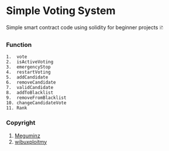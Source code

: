 # Simple Voting System

Simple smart contract code using solidity for beginner projects 🗈

### Function
```
1.  vote
2.  isActiveVoting
3.  emergencyStop
4.  restartVoting
5.  addCandidate
6.  removeCandidate
7.  validCandidate
8.  addToBlacklist
9.  removeFromBlacklist
10. changeCandidateVote
11. Rank
```
### Copyright
1. [Meguminz](https://www.instagram.com/wibuxploitmy) 
2. [wibuxploitmy](https://www.instagram.com/wibuxploitmy)

